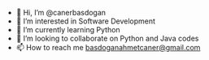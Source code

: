 - 👋 Hi, I’m @canerbasdogan
- 👀 I’m interested in Software Development
- 🌱 I’m currently learning Python
- 💞️ I’m looking to collaborate on Python and  Java codes
- 📫 How to reach me basdoganahmetcaner@gmail.com

<!---
canerbasdogan/canerbasdogan is a ✨ special ✨ repository because its `README.md` (this file) appears on your GitHub profile.
You can click the Preview link to take a look at your changes.
--->
